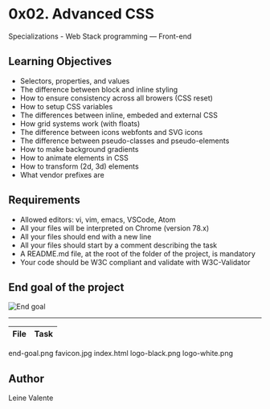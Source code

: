 # 0x02. Advanced CSS
Specializations - Web Stack programming ― Front-end

## Learning Objectives

 * Selectors, properties, and values
 * The difference between block and inline styling
 * How to ensure consistency across all browers (CSS reset)
 * How to setup CSS variables
 * The differences between inline, embeded and external CSS
 * How grid systems work (with floats)
 * The difference between icons webfonts and SVG icons
 * The difference between pseudo-classes and pseudo-elements
 * How to make background gradients
 * How to animate elements in CSS
 * How to transform (2d, 3d) elements
 * What vendor prefixes are

## Requirements

 * Allowed editors: vi, vim, emacs, VSCode, Atom
 * All your files will be interpreted on Chrome (version 78.x)
 * All your files should end with a new line
 * All your files should start by a comment describing the task
 * A README.md file, at the root of the folder of the project, is mandatory
 * Your code should be W3C compliant and validate with W3C-Validator


## End goal of the project
 
 ![End goal](https://github.com/leinefran/holbertonschool-web_front_end/blob/master/0x02-CSS_advanced/more-images/end-goal.png)

---
File|Task
---|---
end-goal.png
favicon.jpg
index.html
logo-black.png
logo-white.png


## Author
Leine Valente